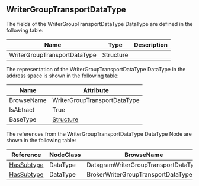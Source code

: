 <!-- datatype -->
## WriterGroupTransportDataType
<!-- end of description -->
The fields of the WriterGroupTransportDataType DataType are defined in the following table:  

|Name|Type|Description|
|---|---|---|
|WriterGroupTransportDataType|Structure||

The representation of the WriterGroupTransportDataType DataType in the address space is shown in the following table:  

|Name|Attribute|
|---|---|
|BrowseName|WriterGroupTransportDataType|
|IsAbtract|True|
|BaseType|[Structure](../../../Part3/DataTypes/Structure/readme.md)|

The references from the WriterGroupTransportDataType DataType Node are shown in the following table:  

|Reference|NodeClass|BrowseName|DataType|TypeDefinition|ModellingRule|
|---|---|---|---|---|---|
|[HasSubtype](../../../Part3/ReferenceTypes/HasSubtype/readme.md)|DataType|DatagramWriterGroupTransportDataType||||
|[HasSubtype](../../../Part3/ReferenceTypes/HasSubtype/readme.md)|DataType|BrokerWriterGroupTransportDataType||||

